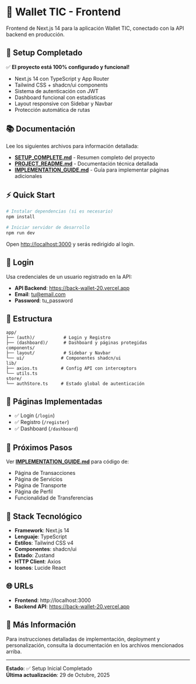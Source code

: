 # 🏦 Wallet TIC - Frontend

Frontend de Next.js 14 para la aplicación Wallet TIC, conectado con la API backend en producción.

## 🚀 Setup Completado

✅ **El proyecto está 100% configurado y funcional!**

- Next.js 14 con TypeScript y App Router
- Tailwind CSS + shadcn/ui components
- Sistema de autenticación con JWT
- Dashboard funcional con estadísticas
- Layout responsive con Sidebar y Navbar
- Protección automática de rutas

## 📚 Documentación

Lee los siguientes archivos para información detallada:

- **[SETUP_COMPLETE.md](./SETUP_COMPLETE.md)** - Resumen completo del proyecto
- **[PROJECT_README.md](./PROJECT_README.md)** - Documentación técnica detallada
- **[IMPLEMENTATION_GUIDE.md](./IMPLEMENTATION_GUIDE.md)** - Guía para implementar páginas adicionales

## ⚡ Quick Start

```bash
# Instalar dependencias (si es necesario)
npm install

# Iniciar servidor de desarrollo
npm run dev
```

Open [http://localhost:3000](http://localhost:3000) y serás redirigido al login.

## 🔐 Login

Usa credenciales de un usuario registrado en la API:
- **API Backend**: https://back-wallet-20.vercel.app
- **Email**: tu@email.com
- **Password**: tu_password

## 📁 Estructura

```
app/
├── (auth)/           # Login y Registro
├── (dashboard)/      # Dashboard y páginas protegidas
components/
├── layout/           # Sidebar y Navbar
└── ui/              # Componentes shadcn/ui
lib/
├── axios.ts         # Config API con interceptors
└── utils.ts
store/
└── authStore.ts     # Estado global de autenticación
```

## 🎯 Páginas Implementadas

- ✅ Login (`/login`)
- ✅ Registro (`/register`)
- ✅ Dashboard (`/dashboard`)

## 📝 Próximos Pasos

Ver **[IMPLEMENTATION_GUIDE.md](./IMPLEMENTATION_GUIDE.md)** para código de:
- Página de Transacciones
- Página de Servicios
- Página de Transporte
- Página de Perfil
- Funcionalidad de Transferencias

## 🔧 Stack Tecnológico

- **Framework**: Next.js 14
- **Lenguaje**: TypeScript
- **Estilos**: Tailwind CSS v4
- **Componentes**: shadcn/ui
- **Estado**: Zustand
- **HTTP Client**: Axios
- **Iconos**: Lucide React

## 🌐 URLs

- **Frontend**: http://localhost:3000
- **Backend API**: https://back-wallet-20.vercel.app

## 📖 Más Información

Para instrucciones detalladas de implementación, deployment y personalización, consulta la documentación en los archivos mencionados arriba.

---

**Estado**: ✅ Setup Inicial Completado  
**Última actualización**: 29 de Octubre, 2025

